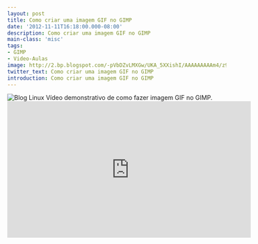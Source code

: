 ```yaml
---
layout: post
title: Como criar uma imagem GIF no GIMP
date: '2012-11-11T16:18:00.000-08:00'
description: Como criar uma imagem GIF no GIMP
main-class: 'misc'
tags:
- GIMP
- Video-Aulas
image: http://2.bp.blogspot.com/-pVbDZvLMXGw/UKA_5XXishI/AAAAAAAAAm4/z90geCkiooE/s72-c/animacao.gif
twitter_text: Como criar uma imagem GIF no GIMP
introduction: Como criar uma imagem GIF no GIMP
---
```

![Blog Linux](http://2.bp.blogspot.com/-pVbDZvLMXGw/UKA_5XXishI/AAAAAAAAAm4/z90geCkiooE/s1600/animacao.gif "Blog Linux")
Vídeo demonstrativo de como fazer imagem GIF no GIMP.<iframe width="560" height="315" src="http://www.youtube.com/embed/_RNYC4yda_8" frameborder="0" allowfullscreen><iframe> Audio do Linux MultiMedia Studio.
